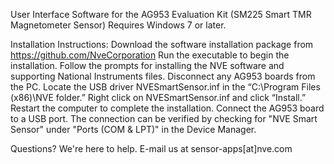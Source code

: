 User Interface Software for the AG953 Evaluation Kit (SM225 Smart TMR Magnetometer Sensor) Requires Windows 7 or later.

Installation Instructions:
    Download the software installation package from https://github.com/NveCorporation
    Run the executable to begin the installation.
    Follow the prompts for installing the NVE software and supporting National Instruments files.
    Disconnect any AG953 boards from the PC.
    Locate the USB driver NVESmartSensor.inf in the “C:\Program Files (x86)\NVE folder.”
    Right click on NVESmartSensor.inf and click “Install.”
    Restart the computer to complete the installation.
    Connect the AG953 board to a USB port.
    The connection can be verified by checking for "NVE Smart Sensor" under "Ports (COM & LPT)" in the Device Manager.

Questions? We're here to help. E-mail us at sensor-apps[at]nve.com
